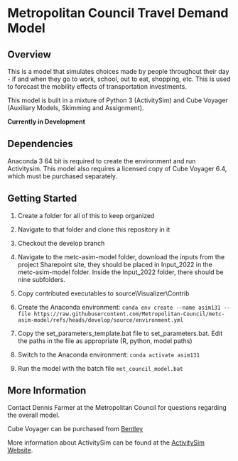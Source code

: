# Metropolitan Council Travel Demand Model

## Overview

This is a model that simulates choices made by people throughout their day - if and when they go to work, school, out to eat, shopping, etc. This is used to forecast the mobility effects of transportation investments.

This model is built in a mixture of Python 3 (ActivitySim) and Cube Voyager (Auxiliary Models, Skimming and Assignment).

**Currently in Development**

## Dependencies

Anaconda 3 64 bit is required to create the environment and run Activitysim. This model also requires a licensed copy of Cube Voyager 6.4, which must be purchased separately. 

## Getting Started

1. Create a folder for all of this to keep organized

2. Navigate to that folder and clone this repository in it

3. Checkout the develop branch

4. Navigate to the metc-asim-model folder, download the inputs from the project Sharepoint site, they should be placed in Input_2022 in the metc-asim-model folder. Inside the Input_2022 folder, there should be nine subfolders.

5. Copy contributed executables to source\Visualizer\Contrib

6. Create the Anaconda environment: `conda env create --name asim131 --file https://raw.githubusercontent.com/Metropolitan-Council/metc-asim-model/refs/heads/develop/source/environment.yml`

7. Copy the set_parameters_template.bat file to set_parameters.bat. Edit the paths in the file as appropriate (R, python, model paths)

8. Switch to the Anaconda environment: `conda activate asim131`

9. Run the model with the batch file `met_council_model.bat`

## More Information

Contact Dennis Farmer at the Metropolitan Council for questions regarding the overall model.

Cube Voyager can be purchased from [Bentley](https://www.bentley.com/en/products/product-line/mobility-simulation-and-analytics/cube-voyager)

More information about ActivitySim can be found at the [ActivitySim Website](https://activitysim.github.io/).